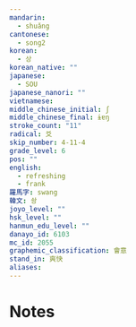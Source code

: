 ```yaml
---
mandarin:
  - shuǎng
cantonese:
  - song2
korean:
  - 상
korean_native: ""
japanese:
  - SOU
japanese_nanori: ""
vietnamese:
middle_chinese_initial: ʃ
middle_chinese_final: ɨɐŋ
stroke_count: "11"
radical: 爻
skip_number: 4-11-4
grade_level: 6
pos: ""
english:
  - refreshing
  - frank
羅馬字: swang
韓文: 솽
joyo_level: ""
hsk_level: ""
hanmun_edu_level: ""
danayo_id: 6103
mc_id: 2055
graphemic_classification: 會意
stand_in: 爽快
aliases:
---
```


# Notes
